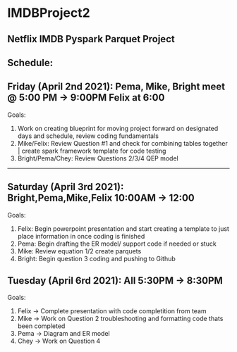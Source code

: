# IMDBProject2


Netflix IMDB Pyspark Parquet Project
----


Schedule:
---
Friday (April 2nd 2021): Pema, Mike, Bright meet @ 5:00 PM -> 9:00PM Felix at 6:00
---

Goals:

1. Work on creating blueprint for moving project forward on designated days and schedule, review coding fundamentals <br>
2. Mike/Felix: Review Question #1 and check for combining tables together | create spark framework template for code testing <br>
3. Bright/Pema/Chey: Review Questions 2/3/4 QEP model 

---
Saturday (April 3rd 2021): Bright,Pema,Mike,Felix 10:00AM -> 12:00
---
Goals:
1. Felix: Begin powerpoint presentation and start creating a template to just place information in once coding is finished
2. Pema: Begin drafting the ER model/ support code if needed or stuck
3. Mike: Review equation 1/2 create parquets
4. Bright: Begin question 3 coding and pushing to Github


Tuesday (April 6rd 2021): All 5:30PM -> 8:30PM
---
Goals:
1. Felix -> Complete presentation with code completition from team
2. Mike -> Work on Question 2 troubleshooting and formatting code thats been completed
3. Pema -> Diagram and ER model
4. Chey -> Work on Question 4
